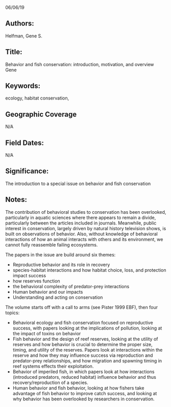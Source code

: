 06/06/19
## Authors:
Helfman, Gene S.
## Title:
Behavior and fish conservation: introduction, motivation, and overview Gene
## Keywords:
ecology, habitat conservation,
## Geographic Coverage
N/A
## Field Dates:
N/A
## Significance:
The introduction to a special issue on behavior and fish conservation

## Notes:
The contribution of behavioral studies to conservation has been overlooked, particularly in aquatic sciences where there appears to remain a divide, particularly between the articles included in journals.  Meanwhile, public interest in conservation, largely driven by natural history television shows, is built on observations of behavior.  Also, without knowledge of behavioral interactions of how an animal interacts with others and its environment, we cannot fully reassemble failing ecosystems.

The papers in the issue are build around six themes:
- Reproductive behavior and its role in recovery
- species-habitat interactions and how habitat choice, loss, and protection impact success
- how reserves function
- the behavioral complexity of predator-prey interactions 
- Human behavior and our impacts
- Understanding and acting on conservation


The volume starts off with a call to arms (see Pister 1999 EBF), then four topics:
- Behavioral ecology and fish conservation focused on reproductive success, with papers looking at the implications of pollution, looking at the impact of toxins on behavior
- Fish behavior and the design of reef reserves, looking at the utility of reserves and how behavior is crucial to determine the proper size, timing, and utility of the reserves.  Papers look at interactions within the reserve and how they may influence success via reproduction and predator-prey relationships, and how migration and spawning timing in reef systems effects their exploitation.
- Behavior of imperiled fish, in which papers look at how interactions (introduced predators, reduced habitat) influence behavior and thus recovery/reproduction of a species.
- Human behavior and fish behavior, looking at how fishers take advantage of fish behavior to improve catch success, and looking at why behavior has been overlooked by researchers in conservation.
